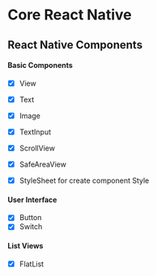 # Core React Native

## React Native Components

#### Basic Components
- [x] View 
- [x] Text
- [x] Image
- [x] TextInput
- [x] ScrollView
- [x] SafeAreaView
- [x] StyleSheet for create component Style



#### User Interface

- [x] Button
- [x] Switch

#### List Views
- [x] FlatList